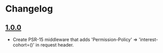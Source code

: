 # Changelog

## [1.0.0](https://github.com/antidot-framework/no-floc-middleware/tree/1.0.0)

* Create PSR-15 middleware that adds 'Permission-Policy' => 'interest-cohort=()' in request header.
